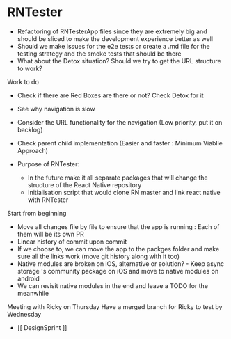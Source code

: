 # RNTester

 - Refactoring of RNTesterApp files since  they are extremely big and should be sliced to make the development experience better as well 
 - Should we make issues for the e2e tests or create a .md file for the testing strategy and the smoke tests that should be there 
 - What about the Detox situation? Should we try to get the URL structure to work? 

Work to do 
 - Check if there are Red Boxes are there or not? Check Detox for it 
 - See why navigation is slow 
 - Consider the URL functionality for the navigation (Low priority, put it on backlog)
 - Check parent child implementation (Easier and faster : Minimum Viablle Approach)

- Purpose of RNTester: 
  - In the future make it all separate packages that will change the structure of the React Native repository 
  - Initialisation script that would clone RN master and link react native with RNTester 

Start from beginning
- Move all changes file by file to ensure that the app is running : Each of them will be its own PR 
- Linear history of commit upon commit 
- If we choose to, we can move the app to the packges folder and make sure all the links work (move git history along with it too)
- Native modules are broken on iOS, alternative or solution? - Keep async storage 's community package on iOS and move to native modules on android 
- We can revisit native modules in the end and leave a TODO for the meanwhile 

Meeting with Ricky on Thursday 
Have a merged branch for Ricky to test by Wednesday 
- [[ DesignSprint ]]
